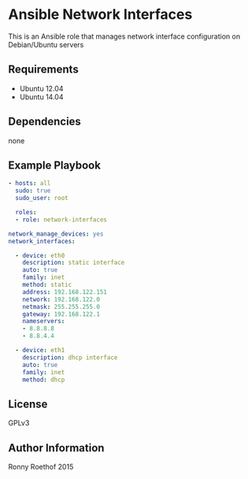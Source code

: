 Ansible Network Interfaces
==========================

This is an Ansible role that manages network interface configuration on Debian/Ubuntu servers


Requirements
------------

 * Ubuntu 12.04
 * Ubuntu 14.04


Dependencies
------------

none


Example Playbook
----------------

```yml
- hosts: all
  sudo: true
  sudo_user: root

  roles:
  - role: network-interfaces

```

```yml
network_manage_devices: yes
network_interfaces:

  - device: eth0
    description: static interface
    auto: true
    family: inet
    method: static
    address: 192.168.122.151
    network: 192.168.122.0
    netmask: 255.255.255.0
    gateway: 192.168.122.1
    nameservers:
    - 8.8.8.8
    - 8.8.4.4

  - device: eth1
    description: dhcp interface
    auto: true
    family: inet
    method: dhcp
```


License
-------

GPLv3


Author Information
------------------

Ronny Roethof 2015
